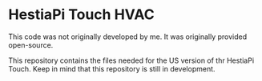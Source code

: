# HestiaPi Touch HVAC

This code was not originally developed by me. It was originally provided open-source.

This repository contains the files needed for the US version of thr HestiaPi Touch.
Keep in mind that this repository is still in development.
